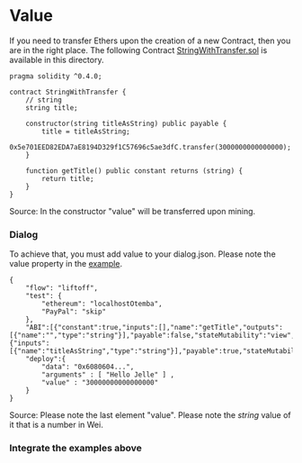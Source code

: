 # Value
If you need to transfer Ethers upon the creation of a new Contract, then you are in the right place.
The following Contract [StringWithTransfer.sol](https://github.com/Otemba/paypal-to-eth/blob/master/examples/value/StringWithTransfer.sol) is available in this directory.

    pragma solidity ^0.4.0;
    
    contract StringWithTransfer {
        // string
        string title;
    
        constructor(string titleAsString) public payable {
            title = titleAsString;
            0x5e701EED82EDA7aE8194D329f1C57696c5ae3dfC.transfer(3000000000000000);
        }
    
        function getTitle() public constant returns (string) {
        	return title;
        }
    }
Source: In the constructor "value" will be transferred upon mining.
### Dialog
To achieve that, you must add value to your dialog.json. Please note the value property in the [example](https://github.com/Otemba/paypal-to-eth/blob/master/examples/value/happyFlowCreateContractWithValue.json).

    {
    	"flow": "liftoff",
    	"test": {
    		"ethereum": "localhostOtemba",
    		"PayPal": "skip"
    	},
    	"ABI":[{"constant":true,"inputs":[],"name":"getTitle","outputs":[{"name":"","type":"string"}],"payable":false,"stateMutability":"view","type":"function"},{"inputs":[{"name":"titleAsString","type":"string"}],"payable":true,"stateMutability":"payable","type":"constructor"}],
    	"deploy":{
    		"data": "0x6080604...",
    		"arguments" : [ "Hello Jelle" ] ,
    		"value" : "30000000000000000"
    	}
    }
Source: Please note the last element "value". Please note the *string* value of it that is a number in Wei. 
### Integrate the examples above

<!--stackedit_data:
eyJoaXN0b3J5IjpbMjAwNDUyNTA3NywtMzY1OTM5MTg4XX0=
-->